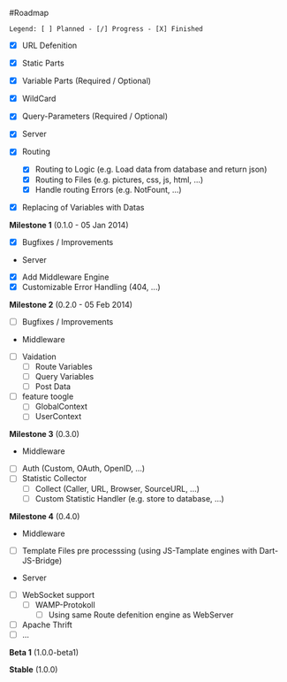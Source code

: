 #Roadmap
```
Legend: [ ] Planned - [/] Progress - [X] Finished
```

- [X] URL Defenition
 - [X] Static Parts
 - [X] Variable Parts (Required / Optional)
 - [X] WildCard
 - [X] Query-Parameters (Required / Optional)

- [X] Server
 - [X] Routing
   - [X] Routing to Logic (e.g. Load data from database and return json)
   - [X] Routing to Files (e.g. pictures, css, js, html, ...)
   - [X] Handle routing Errors (e.g. NotFount, ...)

- [X] Replacing of Variables with Datas

**Milestone 1** (0.1.0 - 05 Jan 2014)

- [X] Bugfixes / Improvements
- Server
 - [X] Add Middleware Engine
 - [X] Customizable Error Handling (404, ...)

**Milestone 2** (0.2.0 - 05 Feb 2014)

- [ ] Bugfixes / Improvements
- Middleware
 - [ ] Vaidation
    - [ ] Route Variables
    - [ ] Query Variables
    - [ ] Post Data
  - [ ] feature toogle
    - [ ] GlobalContext
    - [ ] UserContext

**Milestone 3** (0.3.0)

- Middleware
 - [ ] Auth (Custom, OAuth, OpenID, ...)
 - [ ] Statistic Collector
   - [ ] Collect (Caller, URL, Browser, SourceURL, ...)
   - [ ] Custom Statistic Handler (e.g. store to database, ...) 

**Milestone 4** (0.4.0)

- Middleware
 - [ ] Template Files pre processsing (using JS-Tamplate engines with Dart-JS-Bridge)
- Server
 - [ ] WebSocket support
   - [ ] WAMP-Protokoll
     - [ ] Using same Route defenition engine as WebServer
  - [ ] Apache Thrift
- [ ] ...

**Beta 1** (1.0.0-beta1)

**Stable** (1.0.0)
